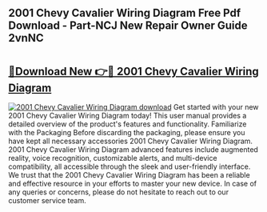 ## 2001 Chevy Cavalier Wiring Diagram Free Pdf Download - Part-NCJ New Repair Owner Guide 2vnNC

# <h2><a href="http://dfn7ii.blite.top/?on=2001+Chevy+Cavalier+Wiring+Diagram">🔗Download New 👉🔴 2001 Chevy Cavalier Wiring Diagram</a></h2>

[![2001 Chevy Cavalier Wiring Diagram download](https://i.imgur.com/lujVjoI.png)](http://dfn7ii.blite.top/?on=2001+Chevy+Cavalier+Wiring+Diagram)
Get started with your new 2001 Chevy Cavalier Wiring Diagram today! This user manual provides a detailed overview of the product's features and functionality. Familiarize with the Packaging Before discarding the packaging, please ensure you have kept all necessary accessories 2001 Chevy Cavalier Wiring Diagram. 2001 Chevy Cavalier Wiring Diagram advanced features include augmented reality, voice recognition, customizable alerts, and multi-device compatibility, all accessible through the sleek and user-friendly interface. We trust that the 2001 Chevy Cavalier Wiring Diagram has been a reliable and effective resource in your efforts to master your new device. In case of any queries or concerns, please do not hesitate to reach out to our customer service team.
